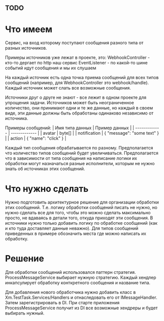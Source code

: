 ## TODO

# Что имеем

Сервис, на вход которому поступают сообщения разного типа от разных источников.

Примеры источников уже лежат в проекте, это:
WebhookController - кто-то дергает по http наш сервис
EventListener - по какой-то шине событий идут сообщения и мы их слушаем

На каждый источник есть одна точка приема сообщений для всех типов сообщений (например, для WebhookController это webhook/handle).
Каждый источник может слать все возможные сообщения.

Источники друг о друге не знают - все лежит в одном проекте для упрощения задачи.
Источников может быть неограниченное количество, они принимают одни и те же данные, но каждый в своем виде, эти данные должны быть обработаны одинаково независимо от источника.

Примеры сообщений:
| Имя типа данных  | Пример данных |
| ------------- | ------------- |
| avatar  | byte[]  |
| notification  | { "message": "some text" }  |
| action  | { "name": "click" }  |

Каждый тип сообщения обрабатывается по разному.
Предполагается что количество типов сообщений будет увеличиваться.
Предполагается что в зависимости от типа сообщения на написание логики их обработки могут назначаться разные исполнители, которым не нужно знать об источниках этих сообщений.

# Что нужно сделать

Нужно подготовить архитектурное решение для организации обработки этих сообщений.
Т.е. логику обработки сообщений писать не нужно, но нужно сделать все для того, чтобы это можно сделать максимально просто, не вдаваясь в детали того, откуда приходят эти сообщения.
В источники нужно только добавить логику по обработке сообщений (как и кто туда доставляет данные неважно).
Для типов сообщений приведенных в примере обозначить места где можно написать их обработку.

# Решение
Для обработки сообщений использовался паттерн стратегия. ProcessMessageService выбирает нужную стратегию.
Каждый хендлер инкапсулирует обработку конткретного сообщения и название типа.

Для добавления нового обработчика нужно добавить класс в Xm.TestTask.Services/Handlers и отнаследовать его от IMessageHandler. 
Затем зарегистрировать в DI.
При старте приложения ProcessMessageService получит из DI все возможные хендреры и будет выбирать нужный.
